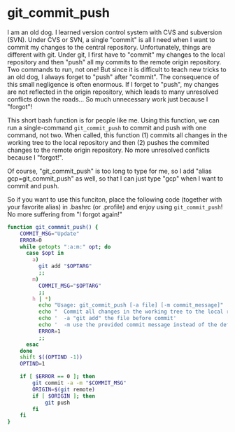 # git_commit_push

I am an old dog. I learned version control system with CVS and subversion (SVN). Under CVS or SVN, a single "commit" is all I need when I want to commit my changes to the central repository. Unfortunately, things are different with git. Under git, I first have to "commit" my changes to the local repository and then "push" all my commits to the remote origin repository. Two commands to run, not one! But since it is difficult to teach new tricks to an old dog, I always forget to "push" after "commit". The consequence of this small negligence is often enormous. If I forget to "push", my changes are not reflected in the origin repository, which leads to many unresolved conflicts down the roads... So much unnecessary work just because I "forgot"!

This short bash function is for people like me. Using this function, we can run a single-command `git_commit_push` to commit and push with one command, not two. When called, this function (1) commits all changes in the working tree to the local repository and then (2) pushes the commited changes to the remote origin repository. No more unresolved conflicts because I "forgot!". 

Of course, "git_commit_push" is too long to type for me, so I add "alias gcp=git_commit_push" as well, so that I can just type "gcp" when I want to commit and push. 

So if you want to use this funciton, place the following code (together with your favorite alias) in .bashrc (or .profile) and enjoy using `git_commit_push`! No more suffering from "I forgot again!"

```bash
function git_commmit_push() {
    COMMIT_MSG="Update"
    ERROR=0
    while getopts ":a:m:" opt; do
      case $opt in
        a)
          git add "$OPTARG"
          ;;
        m)
          COMMIT_MSG="$OPTARG"
          ;;
        h | *)
          echo "Usage: git_commit_push [-a file] [-m commit_message]"
          echo "  Commit all changes in the working tree to the local repo and push them to remote origin repo"
          echo '  -a "git add" the file before commit'
          echo '  -m use the provided commit message instead of the default message "Update"'
          ERROR=1
          ;;
      esac
    done
    shift $((OPTIND -1))
    OPTIND=1

    if [ $ERROR == 0 ]; then
        git commit -a -m "$COMMIT_MSG"
        ORIGIN=$(git remote)
        if [ $ORIGIN ]; then
            git push
        fi
    fi
}
```
